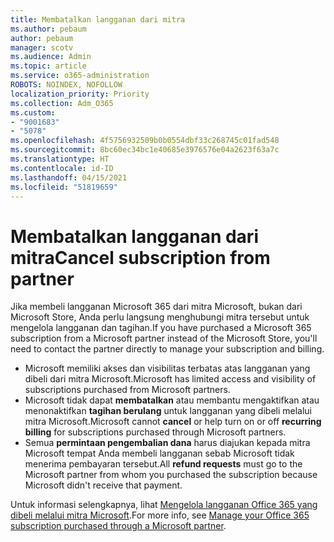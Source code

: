 ```yaml
---
title: Membatalkan langganan dari mitra
ms.author: pebaum
author: pebaum
manager: scotv
ms.audience: Admin
ms.topic: article
ms.service: o365-administration
ROBOTS: NOINDEX, NOFOLLOW
localization_priority: Priority
ms.collection: Adm_O365
ms.custom:
- "9001683"
- "5078"
ms.openlocfilehash: 4f5756932509b0b0554dbf33c268745c01fad548
ms.sourcegitcommit: 8bc60ec34bc1e40685e3976576e04a2623f63a7c
ms.translationtype: HT
ms.contentlocale: id-ID
ms.lasthandoff: 04/15/2021
ms.locfileid: "51819659"
---
```

# <a name="cancel-subscription-from-partner"></a><span data-ttu-id="1e31b-102">Membatalkan langganan dari mitra</span><span class="sxs-lookup"><span data-stu-id="1e31b-102">Cancel subscription from partner</span></span>

<span data-ttu-id="1e31b-103">Jika membeli langganan Microsoft 365 dari mitra Microsoft, bukan dari Microsoft Store, Anda perlu langsung menghubungi mitra tersebut untuk mengelola langganan dan tagihan.</span><span class="sxs-lookup"><span data-stu-id="1e31b-103">If you have purchased a Microsoft 365 subscription from a Microsoft partner instead of the Microsoft Store, you'll need to contact the partner directly to manage your subscription and billing.</span></span>

- <span data-ttu-id="1e31b-104">Microsoft memiliki akses dan visibilitas terbatas atas langganan yang dibeli dari mitra Microsoft.</span><span class="sxs-lookup"><span data-stu-id="1e31b-104">Microsoft has limited access and visibility of subscriptions purchased from Microsoft partners.</span></span> 
- <span data-ttu-id="1e31b-105">Microsoft tidak dapat **membatalkan** atau membantu mengaktifkan atau menonaktifkan **tagihan berulang** untuk langganan yang dibeli melalui mitra Microsoft.</span><span class="sxs-lookup"><span data-stu-id="1e31b-105">Microsoft cannot **cancel** or help turn on or off **recurring billing** for subscriptions purchased through Microsoft partners.</span></span> 
- <span data-ttu-id="1e31b-106">Semua **permintaan pengembalian dana** harus diajukan kepada mitra Microsoft tempat Anda membeli langganan sebab Microsoft tidak menerima pembayaran tersebut.</span><span class="sxs-lookup"><span data-stu-id="1e31b-106">All **refund requests** must go to the Microsoft partner from whom you purchased the subscription because Microsoft didn't receive that payment.</span></span> 

<span data-ttu-id="1e31b-107">Untuk informasi selengkapnya, lihat [Mengelola langganan Office 365 yang dibeli melalui mitra Microsoft](https://support.microsoft.com/help/4230739/microsoft-account-manage-office-365-subscription-from-third-party).</span><span class="sxs-lookup"><span data-stu-id="1e31b-107">For more info, see [Manage your Office 365 subscription purchased through a Microsoft partner](https://support.microsoft.com/help/4230739/microsoft-account-manage-office-365-subscription-from-third-party).</span></span> 
